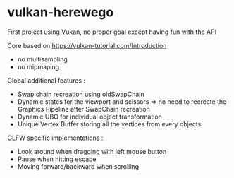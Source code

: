# vulkan-herewego

First project using Vukan, no proper goal except having fun with the API

Core based on https://vulkan-tutorial.com/Introduction
- no multisampling 
- no mipmaping

Global additional features :
- Swap chain recreation using oldSwapChain
- Dynamic states for the viewport and scissors => no need to recreate the Graphics Pipeline after SwapChain recreation
- Dynamic UBO for individual object transformation
- Unique Vertex Buffer storing all the vertices from every objects

GLFW specific implementations :
- Look around when dragging with left mouse button
- Pause when hitting escape
- Moving forward/backward when scrolling

